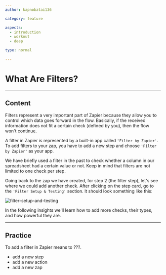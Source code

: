 ```yaml
---
author: kapnobatai136

category: feature

aspects:
  - introduction
  - workout
  - deep

type: normal

---
```


# What Are Filters?

---
## Content

Filters represent a very important part of Zapier because they allow you to control which data goes forward in the flow. Basically, if the received information does not fit a certain check (defined by you), then the flow won't continue.

A filter in Zapier is represented by a built-in app called `'Filter by Zapier'`. To add filters to your zap, you have to add a new step and choose `'Filter by Zapier'` as your app.

We have briefly used a filter in the past to check whether a column in our spreadsheet had a certain value or not. Keep in mind that filters are not limited to one check per step.

Going back to the zap we have created, for step 2 (the filter step), let's see where we could add another check. After clicking on the step card, go to the `'Filter Setup & Testing'` section. It should look something like this:

![filter-setup-and-testing](https://img.enkipro.com/25eaef765da3856792a1ae9f92ddfea3.png)

In the following insights we'll learn how to add more checks, their types, and how powerful they are.

---
## Practice

To add a filter in Zapier means to ???.

* add a new step
* add a new action
* add a new zap
